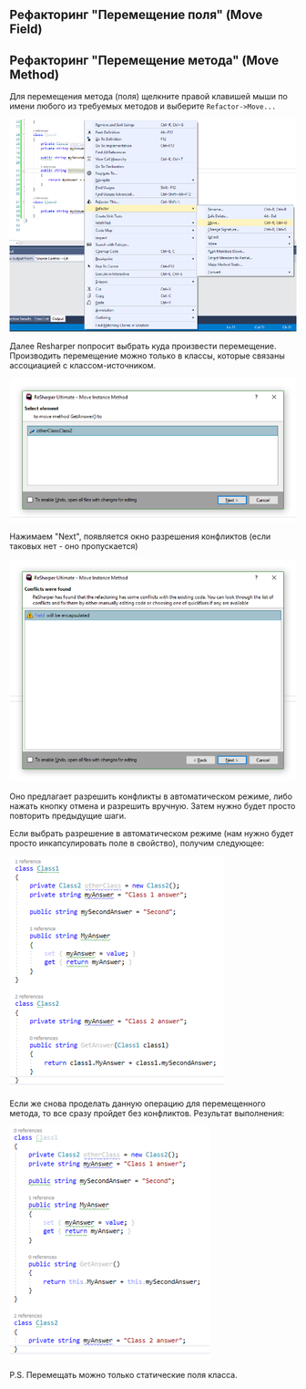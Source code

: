 ## Рефакторинг "Перемещение поля" (Move Field)

## Рефакторинг "Перемещение метода" (Move Method)

Для перемещения метода (поля) щелкните правой клавишей мыши по имени любого из требуемых методов и выберите `Refactor->Move...`

![pic1](pictures/move_method/1.png)

Далее Resharper попросит выбрать куда произвести перемещение. Производить перемещение можно только в классы, которые связаны ассоциацией с классом-источником.

![pic1](pictures/move_method/2.png)

Нажимаем "Next", появляется окно разрешения конфликтов (если таковых нет - оно пропускается)

![pic1](pictures/move_method/3.png)

Оно предлагает разрешить конфликты в автоматическом режиме, либо нажать кнопку отмена и разрешить вручную. Затем нужно будет просто повторить предыдущие шаги.

Если выбрать разрешение в автоматическом режиме (нам нужно будет просто инкапсулировать поле в свойство), получим следующее:

![pic1](pictures/move_method/4.png)

Если же снова проделать данную операцию для перемещенного метода, то все сразу пройдет без конфликтов. Результат выполнения:

![pic1](pictures/move_method/5.png)

P.S. Перемещать можно только статические поля класса.

